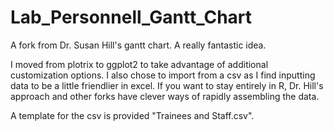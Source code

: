 # Lab_Personnell_Gantt_Chart
A fork from Dr. Susan Hill's gantt chart. A really fantastic idea.

I moved from plotrix to ggplot2 to take advantage of additional customization options. I also chose to import from a csv as I find inputting data to be a little friendlier in excel. 
If you want to stay entirely in R, Dr. Hill's approach and other forks have clever ways of rapidly assembling the data.

A template for the csv is provided "Trainees and Staff.csv".
